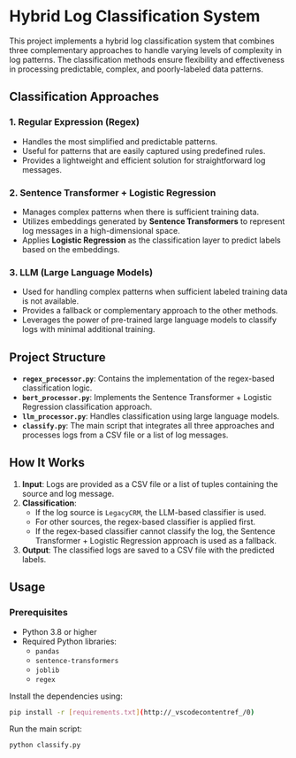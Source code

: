 # Hybrid Log Classification System

This project implements a hybrid log classification system that combines three complementary approaches to handle varying levels of complexity in log patterns. The classification methods ensure flexibility and effectiveness in processing predictable, complex, and poorly-labeled data patterns.

## Classification Approaches

### 1. Regular Expression (Regex)
- Handles the most simplified and predictable patterns.
- Useful for patterns that are easily captured using predefined rules.
- Provides a lightweight and efficient solution for straightforward log messages.

### 2. Sentence Transformer + Logistic Regression
- Manages complex patterns when there is sufficient training data.
- Utilizes embeddings generated by **Sentence Transformers** to represent log messages in a high-dimensional space.
- Applies **Logistic Regression** as the classification layer to predict labels based on the embeddings.

### 3. LLM (Large Language Models)
- Used for handling complex patterns when sufficient labeled training data is not available.
- Provides a fallback or complementary approach to the other methods.
- Leverages the power of pre-trained large language models to classify logs with minimal additional training.

## Project Structure

- **`regex_processor.py`**: Contains the implementation of the regex-based classification logic.
- **`bert_processor.py`**: Implements the Sentence Transformer + Logistic Regression classification approach.
- **`llm_processor.py`**: Handles classification using large language models.
- **`classify.py`**: The main script that integrates all three approaches and processes logs from a CSV file or a list of log messages.

## How It Works

1. **Input**: Logs are provided as a CSV file or a list of tuples containing the source and log message.
2. **Classification**:
   - If the log source is `LegacyCRM`, the LLM-based classifier is used.
   - For other sources, the regex-based classifier is applied first.
   - If the regex-based classifier cannot classify the log, the Sentence Transformer + Logistic Regression approach is used as a fallback.
3. **Output**: The classified logs are saved to a CSV file with the predicted labels.

## Usage

### Prerequisites
- Python 3.8 or higher
- Required Python libraries:
  - `pandas`
  - `sentence-transformers`
  - `joblib`
  - `regex`

Install the dependencies using:
```bash
pip install -r [requirements.txt](http://_vscodecontentref_/0)
```
Run the main script:
```
python classify.py
```
